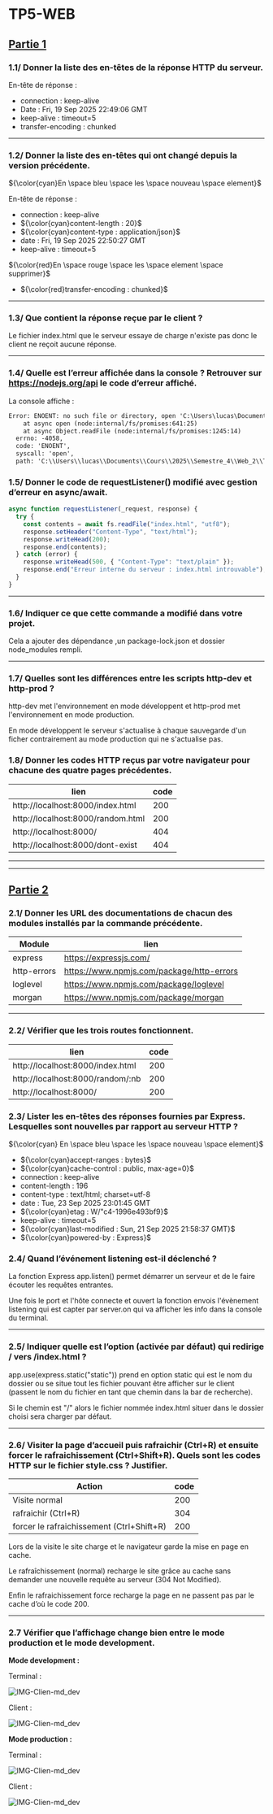 # **TP5-WEB**

## <ins>Partie 1</ins>

### 1.1/ Donner la liste des en-têtes de la réponse HTTP du serveur.

En-tête de réponse : 
- connection : keep-alive
- Date : Fri, 19 Sep 2025 22:49:06 GMT
- keep-alive : timeout=5
- transfer-encoding : chunked

---

### 1.2/ Donner la liste des en-têtes qui ont changé depuis la version précédente.
${\color{cyan}En \space bleu \space les \space nouveau \space element}$<br>


En-tête de réponse : 
- connection : keep-alive
- ${\color{cyan}content-length : 20}$
- ${\color{cyan}content-type : application/json}$
- date : Fri, 19 Sep 2025 22:50:27 GMT
- keep-alive : timeout=5

${\color{red}En \space rouge \space les \space element  \space supprimer}$
- ${\color{red}transfer-encoding : chunked}$



---

### 1.3/ Que contient la réponse reçue par le client ?

Le fichier index.html que le serveur essaye de charge n'existe pas donc le client ne reçoit aucune réponse.

---

### 1.4/ Quelle est l’erreur affichée dans la console ? Retrouver sur https://nodejs.org/api le code d’erreur affiché.
La console affiche :
```txt
Error: ENOENT: no such file or directory, open 'C:\Users\lucas\Documents\Cours\2025\Semestre_4\Web_2\TP\TP5-WEB\xindex.html'
    at async open (node:internal/fs/promises:641:25)
    at async Object.readFile (node:internal/fs/promises:1245:14) 
  errno: -4058,
  code: 'ENOENT',
  syscall: 'open',
  path: 'C:\\Users\\lucas\\Documents\\Cours\\2025\\Semestre_4\\Web_2\\TP\\TP5-WEB\\xindex.html'

```
### 1.5/ Donner le code de requestListener() modifié avec gestion d’erreur en async/await.

```mjs
async function requestListener(_request, response) {
  try {
    const contents = await fs.readFile("index.html", "utf8");
    response.setHeader("Content-Type", "text/html");
    response.writeHead(200);
    response.end(contents);
  } catch (error) {
    response.writeHead(500, { "Content-Type": "text/plain" });
    response.end("Erreur interne du serveur : index.html introuvable");
  }
}
```

---

### 1.6/  Indiquer ce que cette commande a modifié dans votre projet.
Cela a ajouter des dépendance ,un package-lock.json et dossier node_modules rempli.

---

### 1.7/ Quelles sont les différences entre les scripts http-dev et http-prod ?
http-dev met l'environnement en mode développent et http-prod met l'environnement en mode production.

En mode développent le serveur s'actualise à chaque sauvegarde d'un ficher contrairement au mode production qui ne s'actualise pas.


### 1.8/ Donner les codes HTTP reçus par votre navigateur pour chacune des quatre pages précédentes.

| lien                             |code|
|----------------------------------|----|
|http://localhost:8000/index.html  |200|
|http://localhost:8000/random.html |200|
|http://localhost:8000/            |404|
|http://localhost:8000/dont-exist  |404|


---
---

## <ins>Partie 2</ins>

### 2.1/ Donner les URL des documentations de chacun des modules installés par la commande précédente.

|Module     |lien|
|-----------|----|
|express    |https://expressjs.com/|
|http-errors|https://www.npmjs.com/package/http-errors|
|loglevel   |https://www.npmjs.com/package/loglevel|
|morgan     |https://www.npmjs.com/package/morgan|

---

### 2.2/ Vérifier que les trois routes fonctionnent.

| lien                             |code|
|----------------------------------|----|
|http://localhost:8000/index.html  |200|
|http://localhost:8000/random/:nb  |200|
|http://localhost:8000/            |200|


### 2.3/ Lister les en-têtes des réponses fournies par Express. Lesquelles sont nouvelles par rapport au serveur HTTP ?
${\color{cyan} En \space bleu \space les \space nouveau \space element}$

- ${\color{cyan}accept-ranges : bytes}$
- ${\color{cyan}cache-control : public, max-age=0}$
- connection : keep-alive
- content-length : 196
- content-type : text/html; charset=utf-8
- date : Tue, 23 Sep 2025 23:01:45 GMT
- ${\color{cyan}etag : W/"c4-1996e493bf9}$ 
- keep-alive : timeout=5
- ${\color{cyan}last-modified : Sun, 21 Sep 2025 21:58:37 GMT}$ 
- ${\color{cyan}powered-by : Express}$

### 2.4/ Quand l’événement listening est-il déclenché ?
La fonction Express app.listen() permet démarrer un serveur et de le faire écouter les requêtes entrantes.

Une fois le port et l'hôte connecte et ouvert la fonction envois l'évènement listening qui est capter par server.on qui va afficher les info dans la console du terminal.

---

### 2.5/ Indiquer quelle est l’option (activée par défaut) qui redirige / vers /index.html ?

app.use(express.static("static"))  prend en option static qui est le nom du dossier ou se situe tout les fichier pouvant être afficher sur le client (passent le nom du fichier en tant que chemin dans la bar de recherche).

Si le chemin est "/" alors le fichier nommée index.html situer dans le dossier choisi sera charger par défaut.

---

### 2.6/ Visiter la page d’accueil puis rafraichir (Ctrl+R) et ensuite forcer le rafraichissement (Ctrl+Shift+R). Quels sont les codes HTTP sur le fichier style.css ? Justifier.

| Action                                  |code|
|-----------------------------------------|---|
|Visite normal                            |200|
|rafraichir (Ctrl+R)                      |304|
|forcer le rafraichissement (Ctrl+Shift+R)|200|

Lors de la visite le site charge et le navigateur garde la mise en page en cache.

Le rafraîchissement (normal) recharge le site grâce au cache sans demander une nouvelle requête au serveur (304 Not Modified).

Enfin le rafraichissement force recharge la page en ne passent pas par le cache d’où le code 200.


---


### 2.7 Vérifier que l’affichage change bien entre le mode production et le mode development.

**Mode development :**

Terminal : 

![IMG-Clien-md_dev](https://github.com/ShiroNym/TP5-WEB/blob/main/Image/Term-Md_Dev.png)

Client : 

![IMG-Clien-md_dev](https://github.com/ShiroNym/TP5-WEB/blob/main/Image/Client-Md_Dev.png)


**Mode production :**

Terminal : 

![IMG-Clien-md_dev](https://github.com/ShiroNym/TP5-WEB/blob/main/Image/Term-Md_Prod.png)

Client : 

![IMG-Clien-md_dev](https://github.com/ShiroNym/TP5-WEB/blob/main/Image/Client-Md_Prod.png)
